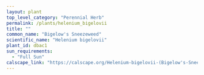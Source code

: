 ```yaml
---
layout: plant                                                              
top_level_category: "Perennial Herb"
permalink: /plants/helenium_bigelovii
title: ""
common_name: "Bigelow's Sneezeweed"
scientific_name: "Helenium bigelovii"
plant_id: dbac1
sun_requirements:
  - "Full Sun"
calscape_link: "https://calscape.org/Helenium-bigelovii-(Bigelow's-Sneezeweed)"
---
```


